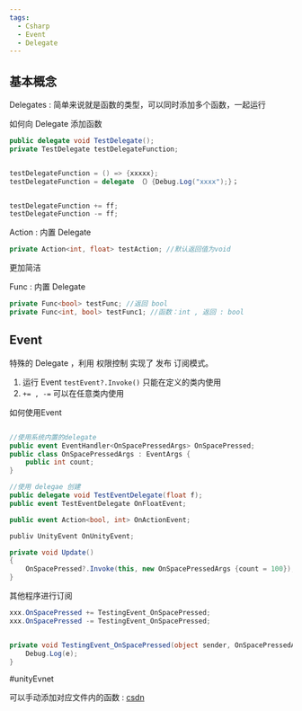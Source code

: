 ```yaml
---
tags:
  - Csharp
  - Event
  - Delegate
---
```

## 基本概念

Delegates : 简单来说就是函数的类型，可以同时添加多个函数，一起运行

如何向 Delegate 添加函数

```c#
public delegate void TestDelegate(); 
private TestDelegate testDelegateFunction;


testDelegateFunction = () => {xxxxx};
testDelegateFunction = delegate （）{Debug.Log("xxxx");}；


testDelegateFunction += ff;
testDelegateFunction -= ff;
```


Action : 内置 Delegate

```c#
private Action<int, float> testAction; //默认返回值为void
```

更加简洁

Func : 内置 Delegate

```c#
private Func<bool> testFunc; //返回 bool
private Func<int, bool> testFunc1; //函数：int , 返回 : bool
```


## Event

特殊的 Delegate ，利用 权限控制 实现了 发布 订阅模式。


1. 运行 Event `testEvent?.Invoke()`  只能在定义的类内使用
2. `+= , -=` 可以在任意类内使用


如何使用Event

```c#

//使用系统内置的delegate
public event EventHandler<OnSpacePressedArgs> OnSpacePressed;
public class OnSpacePressedArgs : EventArgs {
	public int count;
}

//使用 delegae 创建
public delegate void TestEventDelegate(float f);
public event TestEventDelegate OnFloatEvent;

public event Action<bool, int> OnActionEvent;

publiv UnityEvent OnUnityEvent;

private void Update()
{
	OnSpacePressed?.Invoke(this, new OnSpacePressedArgs {count = 100});
}

```


其他程序进行订阅 

```c#
xxx.OnSpacePressed += TestingEvent_OnSpacePressed;
xxx.OnSpacePressed -= TestingEvent_OnSpacePressed;


private void TestingEvent_OnSpacePressed(object sender, OnSpacePressedArgs e){
	Debug.Log(e);
}
```


#unityEvnet

可以手动添加对应文件内的函数 : [csdn](https://blog.csdn.net/qq_46044366/article/details/122806863)

